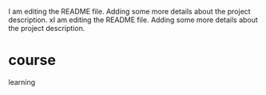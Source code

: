 I am editing the README file. Adding some more details about the project description.
xI am editing the README file. Adding some more details about the project description.

# course
learning
